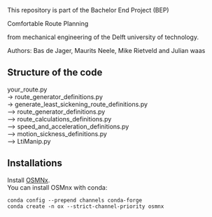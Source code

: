 This repository is part of the Bachelor End Project (BEP)

Comfortable  Route  Planning

from mechanical engineering of the Delft university of technology.

Authors: Bas de Jager, Maurits Neele, Mike Rietveld and Julian waas

## Structure of the code
your_route.py<br />
    -> route_generator_definitions.py<br />
    -> generate_least_sickening_route_definitions.py<br />
        --> route_generator_definitions.py<br />
        --> route_calculations_definitions.py<br />
        --> speed_and_acceleration_definitions.py<br />
        --> motion_sickness_definitions.py<br />
        --> LtiManip.py<br />

## Installations
Install [OSMNx](https://osmnx.readthedocs.io/en/stable/).<br />
You can install OSMnx with conda:<br />
```
conda config --prepend channels conda-forge
conda create -n ox --strict-channel-priority osmnx
```
